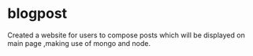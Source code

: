 # blogpost
Created a website for users to compose posts which will be displayed on main page  ,making use of mongo and node.
